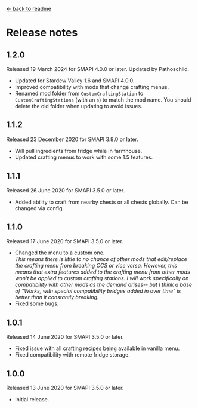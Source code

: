 ﻿[← back to readme](README.md)

# Release notes
## 1.2.0
Released 19 March 2024 for SMAPI 4.0.0 or later. Updated by Pathoschild.

- Updated for Stardew Valley 1.6 and SMAPI 4.0.0.
- Improved compatibility with mods that change crafting menus.
- Renamed mod folder from `CustomCraftingStation` to `CustomCraftingStations` (with an `s`) to match the mod name. You should delete the old folder when updating to avoid issues.

## 1.1.2
Released 23 December 2020 for SMAPI 3.8.0 or later.

- Will pull ingredients from fridge while in farmhouse.
- Updated crafting menus to work with some 1.5 features.

## 1.1.1
Released 26 June 2020 for SMAPI 3.5.0 or later.

- Added ability to craft from nearby chests or all chests globally. Can be changed via config.

## 1.1.0
Released 17 June 2020 for SMAPI 3.5.0 or later.

- Changed the menu to a custom one.  
  _This means there is little to no chance of other mods that edit/replace the crafting menu from breaking CCS or vice
  versa. However, this means that extra features added to the crafting menu from other mods won't be applied to custom
  crafting stations. I will work specifically on compatibility with other mods as the demand arises-- but I think a base
  of "Works, with special compatibility bridges added in over time" is better than it constantly breaking._
- Fixed some bugs.

## 1.0.1
Released 14 June 2020 for SMAPI 3.5.0 or later.

- Fixed issue with all crafting recipes being available in vanilla menu.
- Fixed compatibility with remote fridge storage.

## 1.0.0
Released 13 June 2020 for SMAPI 3.5.0 or later.

- Initial release.
